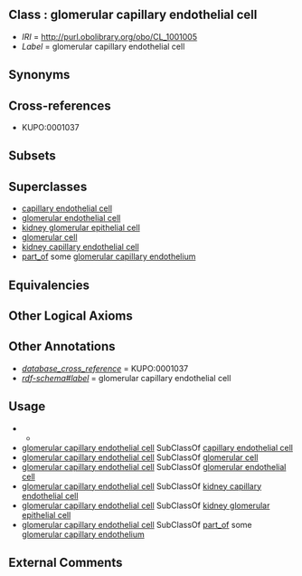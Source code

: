 
## Class : glomerular capillary endothelial cell

 * *IRI* = http://purl.obolibrary.org/obo/CL_1001005
 * *Label* = glomerular capillary endothelial cell

## Synonyms


## Cross-references

 * KUPO:0001037

## Subsets


## Superclasses

 * [capillary endothelial cell](../../CL/44/CL_0002144.md)
 * [glomerular endothelial cell](../../CL/88/CL_0002188.md)
 * [kidney glomerular epithelial cell](../../CL/10/CL_1000510.md)
 * [glomerular cell](../../CL/46/CL_1000746.md)
 * [kidney capillary endothelial cell](../../CL/92/CL_1000892.md)
 * [part_of](../../BFO/50/BFO_0000050.md) some [glomerular capillary endothelium](../../UBERON/94/UBERON_0004294.md)

## Equivalencies


## Other Logical Axioms


## Other Annotations

 * *[database_cross_reference](../../ef/oboInOwl#hasDbXref.md)* = KUPO:0001037
 * *[rdf-schema#label](../../el/rdf-schema#label.md)* = glomerular capillary endothelial cell

## Usage

 * -
 * [glomerular capillary endothelial cell](../../CL/05/CL_1001005.md) SubClassOf [capillary endothelial cell](../../CL/44/CL_0002144.md)
 * [glomerular capillary endothelial cell](../../CL/05/CL_1001005.md) SubClassOf [glomerular cell](../../CL/46/CL_1000746.md)
 * [glomerular capillary endothelial cell](../../CL/05/CL_1001005.md) SubClassOf [glomerular endothelial cell](../../CL/88/CL_0002188.md)
 * [glomerular capillary endothelial cell](../../CL/05/CL_1001005.md) SubClassOf [kidney capillary endothelial cell](../../CL/92/CL_1000892.md)
 * [glomerular capillary endothelial cell](../../CL/05/CL_1001005.md) SubClassOf [kidney glomerular epithelial cell](../../CL/10/CL_1000510.md)
 * [glomerular capillary endothelial cell](../../CL/05/CL_1001005.md) SubClassOf [part_of](../../BFO/50/BFO_0000050.md) some [glomerular capillary endothelium](../../UBERON/94/UBERON_0004294.md)

## External Comments

